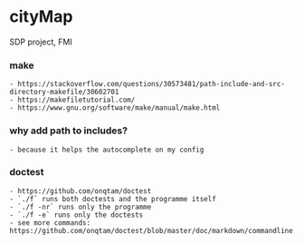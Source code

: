 # cityMap
SDP project, FMI

### make
    - https://stackoverflow.com/questions/30573481/path-include-and-src-directory-makefile/30602701
    - https://makefiletutorial.com/
    - https://www.gnu.org/software/make/manual/make.html

### why add path to includes?
    - because it helps the autocomplete on my config

### doctest
    - https://github.com/onqtam/doctest 
    - `./f` runs both doctests and the programme itself
    - `./f -nr` runs only the programme
    - `./f -e` runs only the doctests
    - see more commands:  https://github.com/onqtam/doctest/blob/master/doc/markdown/commandline.md
